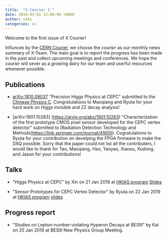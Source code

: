 ```yaml
---
title:  "X Courier 1 "
date: 2019-03-01 13:00:00 +0800
author: xshi
categories: xc
---
```


Welcome to the first issue of X Courier! 

Influncex by the [CERN Courier](cerncourier.com), we choose the _courier_ as our monthly news summary of X-Team. The main goal is to report the progress has been made in the past and collect upcoming meetings and conferences. We hope the _courier_ will sever as a growing dairy for our team and userful resources whenever possible. 


## Publications

* [arXiv:1810.09037](https://arxiv.org/abs/1810.09037) "Precision Higgs Physics at CEPC" submitted to the [Chinese Physics C](http://iopscience.iop.org/journal/1674-1137). Congratulations to Maoqiang and Ryuta for your hard work on Higgs invisible and ZZ decay analysis! 

* [arXiv:1901.10283] (https://arxiv.org/abs/1901.10283) "Characterization of the first prototype CMOS pixel sensor developed for the CEPC vertex detector" submitted to [Radiation Detection Technology and Methods]https://link.springer.com/journal/41605). Cogratulations to Ryuta for your contribution on develping the FPGA firmware to make the DAQ possible. Sorry that the paper could not list all the contributers, I would like to thank for Tao, Maoqiang, Hao, Yaoyao, Xiaoxu, Xudong, and Jason for your contributions! 


## Talks 

* "Higgs Physics at CEPC" by Xin on 21 Jan 2019 at [HKIAS program](http://iasprogram.ust.hk/hep/2019/conf.php) [Slides](http://ias.ust.hk/program/shared_doc/2019/201901hep/conf/20190121_4042_pm_Xin%20Shi.pdf)

* "Sensor Prototypes for CEPC Vertex Detector" by Ryuta on 22 Jan 2019 at [HKIAS program](http://iasprogram.ust.hk/hep/2019/conf.php) [slides](http://ias.ust.hk/program/shared_doc/2019/201901hep/conf/20190122_4042_pm_Ryuta%20Kiuchi.pdf)

## Progress report 

* "Studies on Lepton-number-violating Hyperon Decays at BESIII" by Kai on 25 Jan 2019 at BESIII New Physics Group Meeting. 





